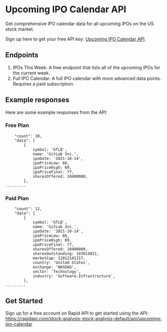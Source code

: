 # Upcoming IPO Calendar API

Get comprehensive IPO calendar data for all upcoming IPOs on the US stock market.

Sign up here to get your free API key: [Upcoming IPO Calendar API](https://rapidapi.com/stock-analysis-stock-analysis-default/api/upcoming-ipo-calendar).

## Endpoints

1. IPOs This Week: A free endpoint that lists all of the upcoming IPOs for the current week.
2. Full IPO Calendar: A full IPO calendar with more advanced data points. Requires a paid subscription.

## Example responses

Here are some example responses from the API:

### Free Plan

```{
    "count": 10,
    "data": [
        {
            symbol: 'GTLB',
            name: 'GitLab Inc.',
            ipoDate: '2021-10-14',
            ipoPriceLow: 66,
            ipoPriceHigh: 69,
            ipoPriceFinal: 77,
            sharesOffered: 10400000,
        },
.........
```

### Paid Plan

```{
    "count": 12,
    "data": [
        {
            symbol: 'GTLB',
            name: 'GitLab Inc.',
            ipoDate: '2021-10-14',
            ipoPriceLow: 66,
            ipoPriceHigh: 69,
            ipoPriceFinal: 77,
            sharesOffered: 10400000,
            sharesOutstanding: 143014821,
            marketCap: 11012141217,
            country: 'United States',
            exchange: 'NASDAQ',
            sector: 'Technology',
            industry: 'Software-Infrastructure',
        },
.........
```

## Get Started

Sign up for a free account on Rapid API to get started using the API: https://rapidapi.com/stock-analysis-stock-analysis-default/api/upcoming-ipo-calendar
